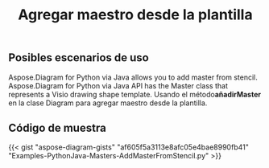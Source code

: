 ﻿---
title: Agregar maestro desde la plantilla
type: docs
weight: 30
url: /es/python-java/add-master-from-stencil/
description: Esta sección explica cómo agregar patrón desde la plantilla.
---
## **Posibles escenarios de uso**

Aspose.Diagram for Python via Java allows you to add master from stencil. 
Aspose.Diagram for Python via Java API has the Master class that represents a Visio drawing shape template.
Usando el método**añadirMaster** en la clase Diagram para agregar maestro desde la plantilla.

## **Código de muestra**
{{< gist "aspose-diagram-gists" "af605f5a3113e8afc05e4bae8990fb41" "Examples-PythonJava-Masters-AddMasterFromStencil.py" >}}
